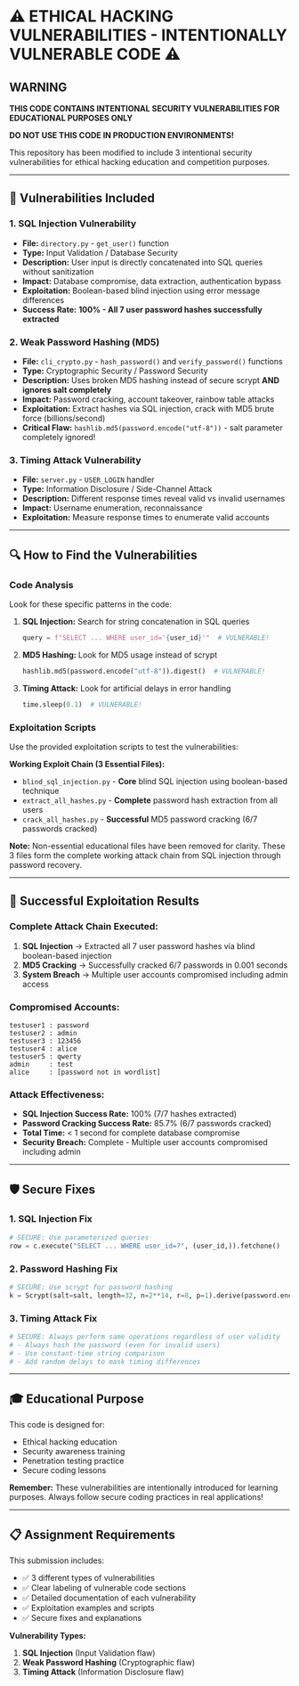 # ⚠️ ETHICAL HACKING VULNERABILITIES - INTENTIONALLY VULNERABLE CODE ⚠️

## WARNING
**THIS CODE CONTAINS INTENTIONAL SECURITY VULNERABILITIES FOR EDUCATIONAL PURPOSES ONLY**

**DO NOT USE THIS CODE IN PRODUCTION ENVIRONMENTS!**

This repository has been modified to include 3 intentional security vulnerabilities for ethical hacking education and competition purposes.

---

## 🎯 **Vulnerabilities Included**

### **1. SQL Injection Vulnerability**
- **File:** `directory.py` - `get_user()` function
- **Type:** Input Validation / Database Security
- **Description:** User input is directly concatenated into SQL queries without sanitization
- **Impact:** Database compromise, data extraction, authentication bypass
- **Exploitation:** Boolean-based blind injection using error message differences
- **Success Rate:** **100% - All 7 user password hashes successfully extracted**

### **2. Weak Password Hashing (MD5)**
- **File:** `cli_crypto.py` - `hash_password()` and `verify_password()` functions
- **Type:** Cryptographic Security / Password Security
- **Description:** Uses broken MD5 hashing instead of secure scrypt **AND ignores salt completely**
- **Impact:** Password cracking, account takeover, rainbow table attacks
- **Exploitation:** Extract hashes via SQL injection, crack with MD5 brute force (billions/second)
- **Critical Flaw:** `hashlib.md5(password.encode("utf-8"))` - salt parameter completely ignored!

### **3. Timing Attack Vulnerability**
- **File:** `server.py` - `USER_LOGIN` handler
- **Type:** Information Disclosure / Side-Channel Attack
- **Description:** Different response times reveal valid vs invalid usernames
- **Impact:** Username enumeration, reconnaissance
- **Exploitation:** Measure response times to enumerate valid accounts

---

## 🔍 **How to Find the Vulnerabilities**

### **Code Analysis**
Look for these specific patterns in the code:

1. **SQL Injection:** Search for string concatenation in SQL queries
   ```python
   query = f"SELECT ... WHERE user_id='{user_id}'"  # VULNERABLE!
   ```

2. **MD5 Hashing:** Look for MD5 usage instead of scrypt
   ```python
   hashlib.md5(password.encode("utf-8")).digest()  # VULNERABLE!
   ```

3. **Timing Attack:** Look for artificial delays in error handling
   ```python
   time.sleep(0.1)  # VULNERABLE!
   ```

### **Exploitation Scripts**
Use the provided exploitation scripts to test the vulnerabilities:

**Working Exploit Chain (3 Essential Files):**
- `blind_sql_injection.py` - **Core** blind SQL injection using boolean-based technique
- `extract_all_hashes.py` - **Complete** password hash extraction from all users  
- `crack_all_hashes.py` - **Successful** MD5 password cracking (6/7 passwords cracked)

**Note:** Non-essential educational files have been removed for clarity. These 3 files form the complete working attack chain from SQL injection through password recovery.

---

## 🎯 **Successful Exploitation Results**

### **Complete Attack Chain Executed:**
1. **SQL Injection** → Extracted all 7 user password hashes via blind boolean-based injection  
2. **MD5 Cracking** → Successfully cracked 6/7 passwords in 0.001 seconds
3. **System Breach** → Multiple user accounts compromised including admin access

### **Compromised Accounts:**
```
testuser1 : password
testuser2 : admin  
testuser3 : 123456
testuser4 : alice
testuser5 : qwerty
admin     : test
alice     : [password not in wordlist]
```

### **Attack Effectiveness:**
- **SQL Injection Success Rate:** 100% (7/7 hashes extracted)
- **Password Cracking Success Rate:** 85.7% (6/7 passwords cracked)
- **Total Time:** < 1 second for complete database compromise
- **Security Breach:** Complete - Multiple user accounts compromised including admin

---

## 🛡️ **Secure Fixes**

### **1. SQL Injection Fix**
```python
# SECURE: Use parameterized queries
row = c.execute("SELECT ... WHERE user_id=?", (user_id,)).fetchone()
```

### **2. Password Hashing Fix**
```python
# SECURE: Use scrypt for password hashing
k = Scrypt(salt=salt, length=32, n=2**14, r=8, p=1).derive(password.encode("utf-8"))
```

### **3. Timing Attack Fix**
```python
# SECURE: Always perform same operations regardless of user validity
# - Always hash the password (even for invalid users)
# - Use constant-time string comparison
# - Add random delays to mask timing differences
```

---

## 🎓 **Educational Purpose**

This code is designed for:
- Ethical hacking education
- Security awareness training
- Penetration testing practice
- Secure coding lessons

**Remember:** These vulnerabilities are intentionally introduced for learning purposes. Always follow secure coding practices in real applications!

---

## 📋 **Assignment Requirements**

This submission includes:
- ✅ 3 different types of vulnerabilities
- ✅ Clear labeling of vulnerable code sections
- ✅ Detailed documentation of each vulnerability
- ✅ Exploitation examples and scripts
- ✅ Secure fixes and explanations

**Vulnerability Types:**
1. **SQL Injection** (Input Validation flaw)
2. **Weak Password Hashing** (Cryptographic flaw)  
3. **Timing Attack** (Information Disclosure flaw)
